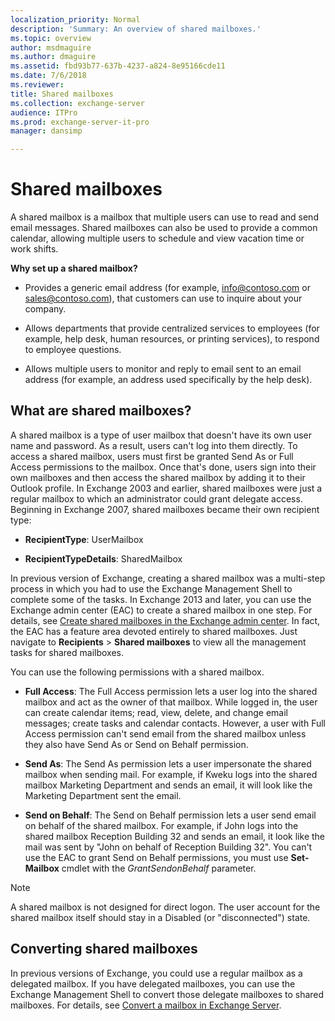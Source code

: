 ```yaml
---
localization_priority: Normal
description: 'Summary: An overview of shared mailboxes.'
ms.topic: overview
author: msdmaguire
ms.author: dmaguire
ms.assetid: fbd93b77-637b-4237-a824-8e95166cde11
ms.date: 7/6/2018
ms.reviewer: 
title: Shared mailboxes
ms.collection: exchange-server
audience: ITPro
ms.prod: exchange-server-it-pro
manager: dansimp

---
```


# Shared mailboxes

A shared mailbox is a mailbox that multiple users can use to read and send email messages. Shared mailboxes can also be used to provide a common calendar, allowing multiple users to schedule and view vacation time or work shifts.

 **Why set up a shared mailbox?**

- Provides a generic email address (for example, info@contoso.com or sales@contoso.com), that customers can use to inquire about your company.

- Allows departments that provide centralized services to employees (for example, help desk, human resources, or printing services), to respond to employee questions.

- Allows multiple users to monitor and reply to email sent to an email address (for example, an address used specifically by the help desk).

## What are shared mailboxes?

A shared mailbox is a type of user mailbox that doesn't have its own user name and password. As a result, users can't log into them directly. To access a shared mailbox, users must first be granted Send As or Full Access permissions to the mailbox. Once that's done, users sign into their own mailboxes and then access the shared mailbox by adding it to their Outlook profile. In Exchange 2003 and earlier, shared mailboxes were just a regular mailbox to which an administrator could grant delegate access. Beginning in Exchange 2007, shared mailboxes became their own recipient type:

- **RecipientType**: UserMailbox

- **RecipientTypeDetails**: SharedMailbox

In previous version of Exchange, creating a shared mailbox was a multi-step process in which you had to use the Exchange Management Shell to complete some of the tasks. In Exchange 2013 and later, you can use the Exchange admin center (EAC) to create a shared mailbox in one step. For details, see [Create shared mailboxes in the Exchange admin center](create-shared-mailboxes.md). In fact, the EAC has a feature area devoted entirely to shared mailboxes. Just navigate to **Recipients** \> **Shared mailboxes** to view all the management tasks for shared mailboxes.

You can use the following permissions with a shared mailbox.

- **Full Access**: The Full Access permission lets a user log into the shared mailbox and act as the owner of that mailbox. While logged in, the user can create calendar items; read, view, delete, and change email messages; create tasks and calendar contacts. However, a user with Full Access permission can't send email from the shared mailbox unless they also have Send As or Send on Behalf permission.

- **Send As**: The Send As permission lets a user impersonate the shared mailbox when sending mail. For example, if Kweku logs into the shared mailbox Marketing Department and sends an email, it will look like the Marketing Department sent the email.

- **Send on Behalf**: The Send on Behalf permission lets a user send email on behalf of the shared mailbox. For example, if John logs into the shared mailbox Reception Building 32 and sends an email, it look like the mail was sent by "John on behalf of Reception Building 32". You can't use the EAC to grant Send on Behalf permissions, you must use **Set-Mailbox** cmdlet with the _GrantSendonBehalf_ parameter.

> [!NOTE]
> A shared mailbox is not designed for direct logon. The user account for the shared mailbox itself should stay in a Disabled (or "disconnected") state.

## Converting shared mailboxes

In previous versions of Exchange, you could use a regular mailbox as a delegated mailbox. If you have delegated mailboxes, you can use the Exchange Management Shell to convert those delegate mailboxes to shared mailboxes. For details, see [Convert a mailbox in Exchange Server](../../recipients/user-mailboxes/convert-mailboxes.md).



